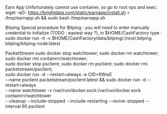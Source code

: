 Earn App
Unfortunately cannot use container, so go to root vps and exec:
wget -qO- https://brightdata.com/static/earnapp/install.sh > /tmp/earnapp.sh && sudo bash /tmp/earnapp.sh

Bitping
Special procedure for Bitping : you will need to enter manually credential to initialize (TODO : easiest way ?), in $HOME/CashFactory type : sudo docker run -it -v $HOME/CashFactory/data/bitping/:/root/.bitping bitping/bitping-node:latest

PacketStream
sudo docker stop watchtower; sudo docker rm watchtower; sudo docker rmi containrrr/watchtower; \
sudo docker stop psclient; sudo docker rm psclient; sudo docker rmi packetstream/psclient; \
sudo docker run -d --restart=always -e CID=6WwE \
--name psclient packetstream/psclient:latest && sudo docker run -d --restart=always \
--name watchtower -v /var/run/docker.sock:/var/run/docker.sock containrrr/watchtower \
--cleanup --include-stopped --include-restarting --revive-stopped --interval 60 psclient